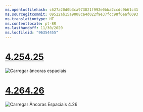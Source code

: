 ```yaml
---
ms.openlocfilehash: c627a20d0b3ca973821f992e0bba2ccdc9b61c41
ms.sourcegitcommit: 09522ab15a9008ca4d022f9e37fcc98f6eaf6093
ms.translationtype: HT
ms.contentlocale: pt-BR
ms.lasthandoff: 11/30/2020
ms.locfileid: "96354455"
---
```

# <a name="425"></a>[<span data-ttu-id="3544d-101">4.25</span><span class="sxs-lookup"><span data-stu-id="3544d-101">4.25</span></span>](#tab/425)

![Carregar âncoras espaciais](../images/unreal-spatialanchors-load.PNG)

# <a name="426"></a>[<span data-ttu-id="3544d-103">4.26</span><span class="sxs-lookup"><span data-stu-id="3544d-103">4.26</span></span>](#tab/426)

![Carregar Âncoras Espaciais 4.26](../images/local-spatial-anchors-img-03.png)